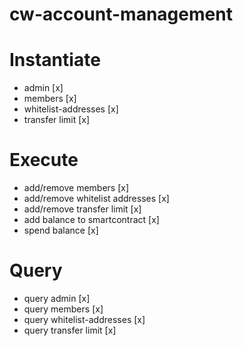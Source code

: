 # cw-account-management

# Instantiate
- admin [x]
- members [x]
- whitelist-addresses [x]
- transfer limit [x]

# Execute
- add/remove members [x]
- add/remove whitelist addresses [x]
- add/remove transfer limit [x]
- add balance to smartcontract [x]
- spend balance [x]

# Query
- query admin [x]
- query members [x]
- query whitelist-addresses [x]
- query transfer limit [x]
